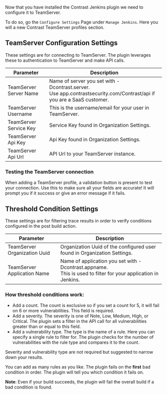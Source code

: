 <!--
title: "Configuring The Contrast Jenkins Plugin"
description: "Instructions on configuring the Contrast Jenkins Plugin"
tags: "jenkins agent maven teamserver"
-->

Now that you have installed the Contrast Jenkins plugin we need to configure it to TeamServer.

To do so, go the `Configure Settings` Page under `Manage Jenkins`. Here you will a new Contrast TeamServer profiles section.

## TeamServer Configuration Settings

These settings are for connecting to TeamServer. The plugin leverages these to authentication to TeamServer and make API calls.

| Parameter                   | Description                                             |
|-----------------------------|---------------------------------------------------------|
| TeamServer Server Name      | Name of server you set with -Dcontrast.server. <BR> Use app.contrastsecurity.com/Contrast/api if you are a SaaS customer. |
| TeamServer Username         | This is the username/email for your user in TeamServer. |
| TeamServer Service Key      | Service Key found in Organization Settings.             |
| TeamServer Api Key          | Api Key found in Organization Settings.                 |
| TeamServer Api Url          | API Url to your TeamServer instance.                    |

### Testing the TeamServer connection

When adding a TeamServer profile, a validation button is present to test your connection. Use this to make sure all your fields are accurate!
It will prompt you if it success or give an error message if it fails.

## Threshold Condition Settings

These settings are for filtering trace results in order to verify conditions configured in the post build action.

| Parameter                    | Description                                                              |
|------------------------------|--------------------------------------------------------------------------|
| TeamServer Organization Uuid | Organization Uuid of the configured user found in Organization Settings. |
| TeamServer Application Name  | Name of application you set with -Dcontrast.appname. <BR> This is used to filter for your application in Jenkins. |

### How threshold conditions work:

* Add a count. The count is exclusive so if you set a count for 5, it will fail on 6 or more vulnerabilities. This field is required.
* Add a severity. The severity is one of Note, Low, Medium, High, or Critical. The plugin sets a filter in the API call for all vulnerabilities greater than or equal to this field.
* Add a vulnerability type. The type is the name of a rule. Here you can specify a single rule to filter for. The plugin checks for the number of vulnerabilities with the rule type and compares it to the count.

Severity and vulnerability type are not required but suggested to narrow down your results.

You can add as many rules as you like. The plugin fails on the **first** bad condition in order. The plugin will tell you which condition it fails on.

**Note**: Even if your build succeeds, the plugin will fail the overall build if a bad condition is found.
